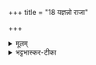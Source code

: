 +++
title = "18 यज्ञन्नो राजा"

+++


<details><summary>मूलम्</summary>

य॒ज्ञन्नो॒ राजा॒ वरु॑ण॒ उप॑यातु ।   
तन्नो॒ विश्वे॑ अ॒भिसय्ँय॑न्तु दे॒वाः ॥19॥  
तन्नो॒ नक्ष॑त्रꣳ श॒तभि॑षग्जुषा॒णम् ।   
दी॒र्घमायु॒ᳶ प्रति॑रद्भेष॒जानि॑ ।    



</details>

<details><summary>भट्टभास्कर-टीका</summary>

18यज्ञमिति ॥ वरुणो राजा अस्माकं यज्ञमुपयातु । तेनैव वरुणागमहेतुना वरुणराजानः विश्वे देवा अपि । अथ तच्छतभिषक् नक्षत्रं जुषाणं प्रीयमाणं अस्मान्वा प्रीणयितुं अस्मभ्यं दीर्घमायुः भेषजानि च प्रतिरत् वर्धतु ॥


</details>

